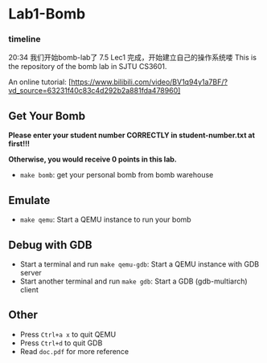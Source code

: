 # Lab1-Bomb
### timeline
20:34 我们开始bomb-lab了
7.5 Lec1 完成，开始建立自己的操作系统喽
This is the repository of the bomb lab in SJTU CS3601.

An online tutorial: [https://www.bilibili.com/video/BV1q94y1a7BF/?vd_source=63231f40c83c4d292b2a881fda478960]

## Get Your Bomb
**Please enter your student number CORRECTLY in student-number.txt at first!!!**

**Otherwise, you would receive 0 points in this lab.**

- `make bomb`: get your personal bomb from bomb warehouse

## Emulate

- `make qemu`: Start a QEMU instance to run your bomb

## Debug with GDB

- Start a terminal and run `make qemu-gdb`: Start a QEMU instance with GDB server
- Start another terminal and run `make gdb`: Start a GDB (gdb-multiarch) client

## Other

- Press `Ctrl+a x` to quit QEMU
- Press `Ctrl+d` to quit GDB
- Read `doc.pdf` for more reference
